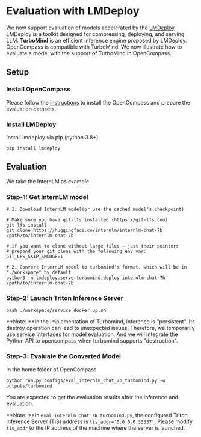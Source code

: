 # Evaluation with LMDeploy

We now support evaluation of models accelerated by the [LMDeploy](https://github.com/InternLM/lmdeploy). LMDeploy is a toolkit designed for compressing, deploying, and serving LLM. **TurboMind** is an efficient inference engine proposed by LMDeploy. OpenCompass is compatible with TurboMind. We now illustrate how to evaluate a model with the support of TurboMind in OpenCompass.

## Setup

### Install OpenCompass

Please follow the [instructions](https://opencompass.readthedocs.io/en/latest/get_started.html) to install the OpenCompass and prepare the evaluation datasets.

### Install LMDeploy

Install lmdeploy via pip (python 3.8+)

```shell
pip install lmdeploy
```

## Evaluation

We take the InternLM as example.

### Step-1: Get InternLM model

```shell
# 1. Download InternLM model(or use the cached model's checkpoint)

# Make sure you have git-lfs installed (https://git-lfs.com)
git lfs install
git clone https://huggingface.co/internlm/internlm-chat-7b /path/to/internlm-chat-7b

# if you want to clone without large files – just their pointers
# prepend your git clone with the following env var:
GIT_LFS_SKIP_SMUDGE=1

# 2. Convert InternLM model to turbomind's format, which will be in "./workspace" by default
python3 -m lmdeploy.serve.turbomind.deploy internlm-chat-7b /path/to/internlm-chat-7b

```

### Step-2: Launch Triton Inference Server

```shell
bash ./workspace/service_docker_up.sh
```

\*\*Note: \*\*In the implementation of Turbomind, inference is "persistent". Its destroy operation can lead to unexpected issues. Therefore, we temporarily use service interfaces for model evaluation. And we will integrate the Python API to opencompass when turbomind supports "destruction".

### Step-3: Evaluate the Converted Model

In the home folder of OpenCompass

```shell
python run.py configs/eval_internlm_chat_7b_turbomind.py -w outputs/turbomind
```

You are expected to get the evaluation results after the inference and evaluation.

\*\*Note: \*\*In `eval_internlm_chat_7b_turbomind.py`, the configured Triton Inference Server (TIS) address is `tis_addr='0.0.0.0:33337'`. Please modify `tis_addr` to the IP address of the machine where the server is launched.
